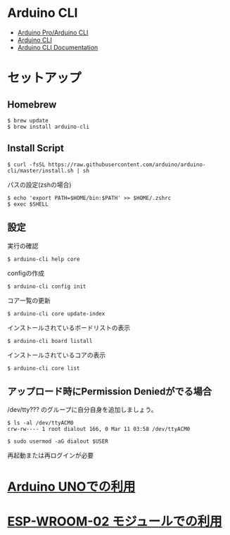 # Arduino CLI

* [Arduino Pro/Arduino CLI](https://www.arduino.cc/pro/cli)
* [Arduino CLI](https://github.com/arduino/arduino-cli)
* [Arduino CLI Documentation](https://arduino.github.io/arduino-cli/)

# セットアップ

## Homebrew

	$ brew update
	$ brew install arduino-cli
	
## Install Script

	$ curl -fsSL https://raw.githubusercontent.com/arduino/arduino-cli/master/install.sh | sh

パスの設定(zshの場合)

	$ echo 'export PATH=$HOME/bin:$PATH' >> $HOME/.zshrc
	$ exec $SHELL
	
## 設定

実行の確認

	$ arduino-cli help core

configの作成

	$ arduino-cli config init

コア一覧の更新

	$ arduino-cli core update-index

インストールされているボードリストの表示

	$ arduino-cli board listall
	
インストールされているコアの表示

	$ arduino-cli core list

## アップロード時にPermission Deniedがでる場合

/dev/tty??? のグループに自分自身を追加しましょう。

	$ ls -al /dev/ttyACM0
	crw-rw---- 1 root dialout 166, 0 Mar 11 03:58 /dev/ttyACM0

	$ sudo usermod -aG dialout $USER

再起動または再ログインが必要


# [Arduino UNOでの利用](./UNO.md)
# [ESP-WROOM-02 モジュールでの利用](./ESP-WROOM-02.md)
